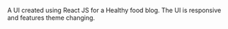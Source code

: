 A UI created using React JS for a Healthy food blog. The UI is responsive and features theme changing.
